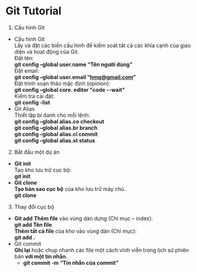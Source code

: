 # Git Tutorial

1. Cấu hình Git  
- Cấu hình Git  
 Lấy và đặt các biến cấu hình để kiểm soát tất cả các khía cạnh của giao diện và hoạt động của Git.  
 Đặt tên:  
 **git config –global user.name “Tên người dùng”**  
 Đặt email:  
 **git config –global user.email “hmq@gmail.com”**  
 Đặt trình soạn thảo mặc định (opinion):  
 **git config –global core. editor "code --wait"**    
 Kiểm tra cài đặt:  
 **git config -list**    
 - Git Alias  
Thiết lập bí danh cho mỗi lệnh:  
**git config –global alias.co checkout**      
**git config –global alias.br branch**     
**git config –global alias.ci commit**    
**git config –global alias.st status**    

2. Bắt đầu một dự án  
- **Git init**    
Tạo kho lưu trữ cục bộ:  
**git init**  
- **Git clone**   
**Tạo bản sao cục bộ** của kho lưu trữ máy chủ.  
**git clone**  

3. Thay đổi cục bộ
- **Git add**
**Thêm file** vào vùng dàn dựng (Chỉ mục – index):  
**git add Tên file**  
**Thêm tất cả file** của kho vào vùng dàn (Chỉ mục):  
**git add .**  
- Git commit  
**Ghi lại** hoặc chụp nhanh các file một cách vĩnh viễn trong lịch sử phiên bản **với một tin nhắn.**  
  - **git commit -m “Tin nhắn của commit”** 
